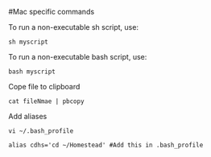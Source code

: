 #Mac specific commands

To run a non-executable sh script, use:

```shell
sh myscript
```
To run a non-executable bash script, use:

```shell
bash myscript
```

Cope file to clipboard

```shell
cat fileNmae | pbcopy
```

Add aliases

```shell
vi ~/.bash_profile

alias cdhs='cd ~/Homestead' #Add this in .bash_profile
```

